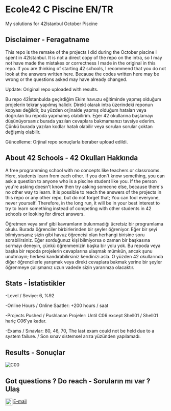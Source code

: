 # Ecole42 C Piscine EN/TR

My solutions for 42Istanbul October Piscine

## Disclaimer - Feragatname

This repo is the remake of the projects I did during the October piscine I spent in 42Istanbul. It is not a direct copy of the repo on the intra, so I may not have made the mistakes or correctness I made in the original in this repo. If you are thinking of starting 42 schools, I recommend that you do not look at the answers written here. Because the codes written here may be wrong or the questions asked may have already changed.

Update: Original repo uploaded with results.

Bu repo 42İstanbulda geçirdiğim Ekim havuzu eğitiminde yapmış olduğum projelerin tekrar yapılmış halidir. Direkt olarak intra üzerindeki reponun kopyası değildir, bu yüzden orjinalde yapmış olduğum hataları veya doğruları bu repoda yapmamış olabilirim. Eğer 42 okullarına başlamayı düşünüyorsanız burada yazılan cevaplara bakmamanızı tavsiye ederim. Çünkü burada yazılan kodlar hatalı olabilir veya sorulan sorular çoktan değişmiş olabilir.

Güncelleme: Orjinal repo sonuçlarla beraber upload edildi.

## About 42 Schools - 42 Okulları Hakkında

A free programming school with no concepts like teachers or classrooms. Here, students learn from each other. If you don't know something, you can ask a question to anyone who is a piscine student like you. If the person you're asking doesn't know then try asking someone else, because there's no other way to learn.
It is possible to reach the answers of the projects in this repo or any other repo, but do not forget that; You can fool everyone, never yourself. Therefore, in the long run, it will be in your best interest to try to learn something instead of competing with other students in 42 schools or looking for direct answers.

Öğretmen veya sınıf gibi kavramların bulunmadığı ücretsiz bir programlama okulu. Burada öğrenciler birbirlerinden bir şeyler öğreniyor. Eğer bir şeyi bilmiyorsanız sizin gibi havuz öğrencisi olan herhangi birisine soru sorabilirsiniz. Eğer sorduğunuz kişi bilmiyorsa o zaman bir başkasına sormayı deneyin, çünkü öğrenmenizin başka bir yolu yok.
Bu repoda veya başka bir repoda projelerin cevaplarına ulaşmak mümkün, ancak şunu unutmayın; herkesi kandırabilirsiniz kendinizi asla. O yüzden 42 okullarında diğer öğrencilerle yarışmak veya direkt cevaplara bakmak yerine bir şeyler öğrenmeye çalışmanız uzun vadede sizin yararınıza olacaktır.

## Stats - İstatistikler

-Level / Seviye: 6, %92

-Online Hours / Online Saatler: +200 hours / saat

-Projects Pushed / Pushlanan Projeler: Until C06 except Shell01 / Shell01 hariç C06'ya kadar.

-Exams / Sınavlar: 80, 46, 70, The last exam could not be held due to a system failure. / Son sınav sistemsel arıza yüzünden yapılamadı.

## Results - Sonuçlar

![C00](https://github.com/karakuscem/Ecole42-CPiscine.git/blob/main/sources/C00.jpg?raw=true)

## Got questions ? Do reach - Soruların mı var ? Ulaş

[E-mail](mailto:karakuscemenes@gmail.com)
<a href="https://www.instagram.com/unwantedblack/">
<img align="left" alt="Cem's Instagram" width="22px" src="https://raw.githubusercontent.com/hussainweb/hussainweb/main/icons/instagram.png" />
</a>
